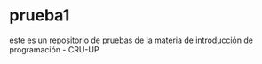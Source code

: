 # prueba1
este es un repositorio de pruebas de la materia de  introducción  de programación - CRU-UP
